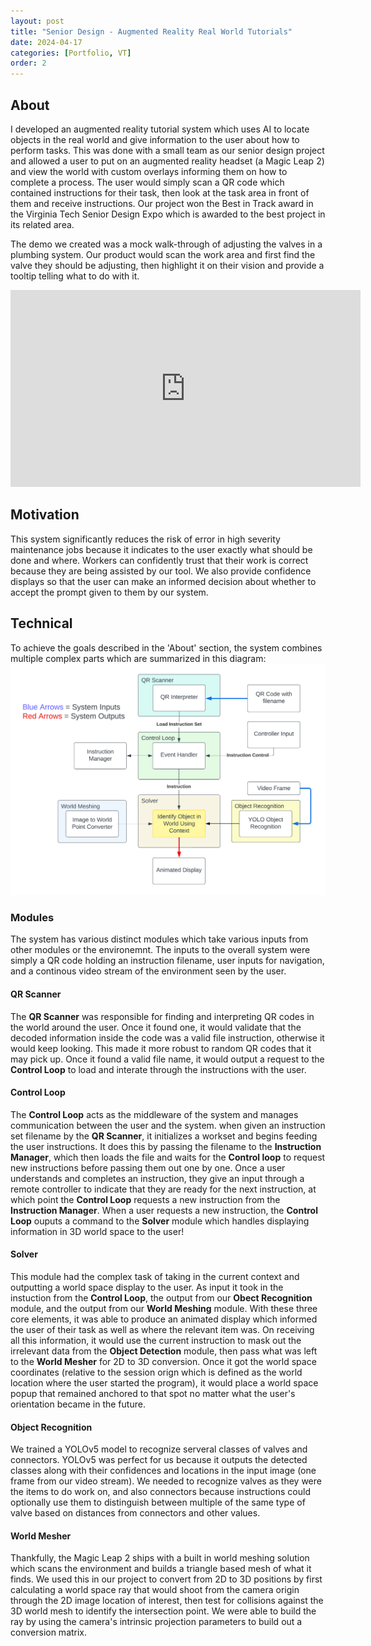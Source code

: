 ```yaml
---
layout: post
title: "Senior Design - Augmented Reality Real World Tutorials"
date: 2024-04-17
categories: [Portfolio, VT]
order: 2
---
```



## About
I developed an augmented reality tutorial system which uses AI to locate objects in the real world and give information to the user about how to perform tasks. This was done with a small team as our senior design project and allowed a user to put on an augmented reality headset (a Magic Leap 2) and view the world with custom overlays informing them on how to complete a process. The user would simply scan a QR code which contained instructions for their task, then look at the task area in front of them and receive instructions. Our project won the Best in Track award in the Virginia Tech Senior Design Expo which is awarded to the best project in its related area.

The demo we created was a mock walk-through of adjusting the valves in a plumbing system. Our product would scan the work area and first find the valve they should be adjusting, then highlight it on their vision and provide a tooltip telling what to do with it.

<iframe width="560" height="315" src="https://youtube.com/embed/4O7g0mJ1wfA?si=uGhWmBBeA-DJccmF" title="YouTube video player" frameborder="0" allow="accelerometer; autoplay; clipboard-write; encrypted-media; gyroscope; picture-in-picture; web-share" referrerpolicy="strict-origin-when-cross-origin" allowfullscreen></iframe>

## Motivation
This system significantly reduces the risk of error in high severity maintenance jobs because it indicates to the user exactly what should be done and where. Workers can confidently trust that their work is correct because they are being assisted by our tool. We also provide confidence displays so that the user can make an informed decision about whether to accept the prompt given to them by our system.

## Technical
To achieve the goals described in the 'About' section, the system combines multiple complex parts which are summarized in this diagram:
![alt text](../assets/images/ar-project/ar-system.png)

### Modules
The system has various distinct modules which take various inputs from other modules or the environemnt. The inputs to the overall system were simply a QR code holding an instruction filename, user inputs for navigation, and a continous video stream of the environment seen by the user. 

#### QR Scanner
The **QR Scanner** was responsible for finding and interpreting QR codes in the world around the user. Once it found one, it would validate that the decoded information inside the code was a valid file instruction, otherwise it would keep looking. This made it more robust to random QR codes that it may pick up. Once it found a valid file name, it would output a request to the **Control Loop** to load and interate through the instructions with the user.

#### Control Loop
The **Control Loop** acts as the middleware of the system and manages communication between the user and the system. when given an instruction set filename by the **QR Scanner**, it initializes a workset and begins feeding the user instructions. It does this by passing the filename to the **Instruction Manager**, which then loads the file and waits for the **Control loop** to request new instructions before
passing them out one by one. Once a user understands and completes an instruction, they give an input through a remote controller to indicate that they are ready for the next instruction, 
at which point the **Control Loop** requests a new instruction from the **Instruction Manager**. When a user requests a new instruction, the **Control Loop** ouputs a command to the **Solver** module which handles displaying information in 3D world space to the user!

#### Solver
This module had the complex task of taking in the current context and outputting a world space display to the user. As input it took in the instuction from the **Control Loop**, the output from our **Obect Recognition** module, and the output from our **World Meshing** module. With these three core elements, it was able to produce an animated display which informed the user of their task as well as where the relevant item was. On receiving all this information, it would use the current instruction to mask out the irrelevant data from the **Object Detection** module, then pass what was left to the **World Mesher** for 2D to 3D conversion. Once it got the world space coordinates (relative to the session orign which is defined as the world location where the user started the program), it would place a world space popup that remained anchored to that spot no matter what the user's orientation became in the future.

#### Object Recognition
We trained a YOLOv5 model to recognize serveral classes of valves and connectors. YOLOv5 was perfect for us because it outputs the detected classes along with their confidences and locations in the input image (one frame from our video stream). We needed to recognize valves as they were the items to do work on, and also connectors because instructions could optionally use them to distinguish between multiple of the same type of valve based on distances from connectors and other values.

#### World Mesher
Thankfully, the Magic Leap 2 ships with a built in world meshing solution which scans the environment and builds a triangle based mesh of what it finds. We used this in our project to convert from 2D to 3D positions by first calculating a world space ray that would shoot from the camera origin through the 2D image location of interest, then test for collisions against the 3D world mesh to identify the intersection point. We were able to build the ray by using the camera's intrinsic projection parameters to build out a conversion matrix. 